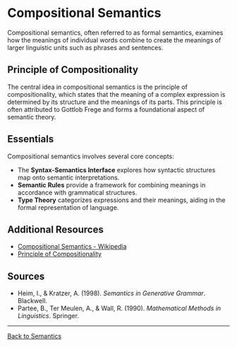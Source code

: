 # Compositional Semantics

Compositional semantics, often referred to as formal semantics, examines how the meanings of individual words combine to create the meanings of larger linguistic units such as phrases and sentences.

## Principle of Compositionality

The central idea in compositional semantics is the principle of compositionality, which states that the meaning of a complex expression is determined by its structure and the meanings of its parts. This principle is often attributed to Gottlob Frege and forms a foundational aspect of semantic theory.

## Essentials

Compositional semantics involves several core concepts:

- The **Syntax-Semantics Interface** explores how syntactic structures map onto semantic interpretations.
- **Semantic Rules** provide a framework for combining meanings in accordance with grammatical structures.
- **Type Theory** categorizes expressions and their meanings, aiding in the formal representation of language.


## Additional Resources

- [Compositional Semantics - Wikipedia](https://en.wikipedia.org/wiki/Compositional_semantics)
- [Principle of Compositionality](https://plato.stanford.edu/entries/compositionality/)

## Sources

- Heim, I., & Kratzer, A. (1998). *Semantics in Generative Grammar*. Blackwell.
- Partee, B., Ter Meulen, A., & Wall, R. (1990). *Mathematical Methods in Linguistics*. Springer.

---

[Back to Semantics](../README.md)
